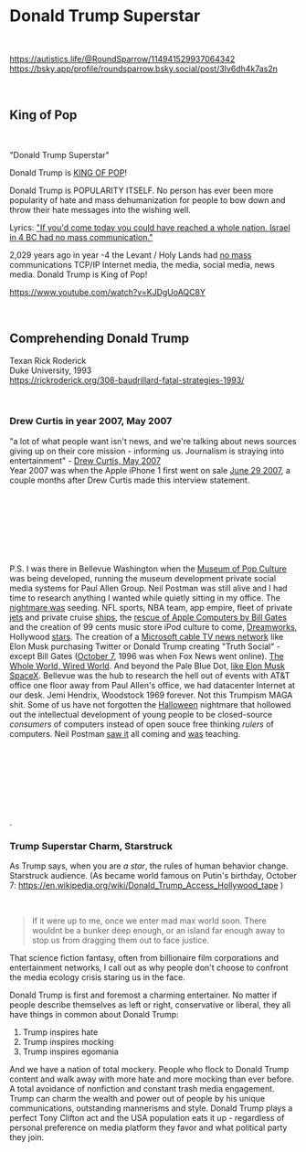 # Donald Trump Superstar

&nbsp;

https://autistics.life/@RoundSparrow/114941529937064342  
https://bsky.app/profile/roundsparrow.bsky.social/post/3lv6dh4k7as2n   

&nbsp;

## King of Pop

&nbsp;

"Donald Trump Superstar"

Donald Trump is [KING OF POP](https://www.michaeljackson.com/news/why-michael-jackson-is-known-as-the-king-of-pop/)!

Donald Trump is POPULARITY ITSELF. No person has ever been more popularity of hate and mass dehumanization for people to bow down and throw their hate messages into the wishing well.

Lyrics:
["If you'd come today you could have reached a whole nation.
Israel in 4 BC had no mass communication."](https://www.youtube.com/watch?v=KJDgUoAQC8Y
)

2,029 years ago in year -4 the Levant / Holy Lands had [no mass](https://en.wikipedia.org/wiki/The_Gutenberg_Galaxy) communications TCP/IP Internet media, the media, social media, news media. Donald Trump is King of Pop!

https://www.youtube.com/watch?v=KJDgUoAQC8Y

&nbsp;

## Comprehending Donald Trump

Texan Rick Roderick   
Duke University, 1993     
https://rickroderick.org/308-baudrillard-fatal-strategies-1993/

&nbsp;

### Drew Curtis in year 2007, May 2007

"a lot of what people want isn't news, and we're talking about news sources giving up on their core mission - informing us. Journalism is straying into entertainment" - [Drew Curtis, May 2007](https://www.cbsnews.com/news/farks-drew-curtis-on-how-news-isnt-news/)    
Year 2007 was when the Apple iPhone 1 first went on sale [June 29 2007](https://en.wikipedia.org/wiki/History_of_the_iPhone), a couple months after Drew Curtis made this interview statement.

&nbsp;

&nbsp;

&nbsp;

&nbsp;

P.S. I was there in Bellevue Washington when the [Museum of Pop Culture](https://www.youtube.com/watch?v=NmQr3rsC-vk) was being developed, running the museum development private social media systems for Paul Allen Group. Neil Postman was still alive and I had time to research anything I wanted while quietly sitting in my office. The [nightmare was](https://www.youtube.com/watch?v=cfm4L0TGDrw&t=173s) seeding. NFL sports, NBA team, app empire, fleet of private [jets](https://www.scmp.com/magazines/style/entertainment/article/3269337/donald-trumps-private-jet-really-crappy-and-dilapidated-former-presidents-plane-dubbed-trump-force) and private cruise [ships](https://en.wikipedia.org/wiki/Octopus_(yacht)), the [rescue of Apple Computers by Bill Gates](https://www.cnbc.com/2017/08/29/steve-jobs-and-bill-gates-what-happened-when-microsoft-saved-apple.html) and the creation of 99 cents music store iPod culture to come, [Dreamworks](https://www.latimes.com/archives/la-xpm-2007-aug-07-fi-dreamworks7-story.html), Hollywood [stars](https://www.businessinsider.com/paul-allen-cannes-yacht-party-2015-5). The creation of a [Microsoft cable TV news network](https://www.eweek.com/cloud/why-microsoft-s-16-year-experiment-with-msnbc.com-ended/) like Elon Musk purchasing Twitter or Donald Trump creating "Truth Social" - except Bill Gates ([October 7](https://thehill.com/opinion/international/4296326-hamass-oct-7-birthday-gift-to-putin/), 1996 was when Fox News went online). [The Whole World, Wired World](https://www.latimes.com/archives/la-xpm-1995-05-07-tm-63445-story.html). And beyond the Pale Blue Dot, [like Elon Musk SpaceX](https://www.newyorker.com/news/postscript/paul-allen-the-quiet-space-baron). Bellevue was the hub to research the hell out of events with AT&T office one floor away from Paul Allen's office, we had datacenter Internet at our desk. Jemi Hendrix, Woodstock 1969 forever. Not this Trumpism MAGA shit. Some of us have not forgotten the [Halloween](https://en.wikipedia.org/wiki/Halloween_documents) nightmare that hollowed out the intellectual development of young people to be closed-source *consumers* of computers instead of open souce free thinking *rulers* of computers. Neil Postman [saw it](https://www.northjersey.com/story/opinion/columnists/2024/03/27/us-politics-2024-predicted-media-expert-neil-postman/73022583007/) all coming and [was](https://www.youtube.com/watch?v=hlrv7DIHllE) teaching.

&nbsp;

&nbsp;

&nbsp;

&nbsp;

.

### Trump Superstar Charm, Starstruck

As Trump says, when you are *a star*, the rules of human behavior change. Starstruck audience. (As became world famous on Putin's birthday, October 7: https://en.wikipedia.org/wiki/Donald_Trump_Access_Hollywood_tape )

&nbsp;

> If it were up to me, once we enter mad max world soon. There wouldnt be a bunker deep enough, or an island far enough away to stop us from dragging them out to face justice.

That science fiction fantasy, often from billionaire film corporations and entertainment networks, I call out as why people don't choose to confront the media ecology crisis staring us in the face.

Donald Trump is first and foremost a charming entertainer. No matter if people describe themselves as left or right, conservative or liberal, they all have things in common about Donald Trump:

1. Trump inspires hate
2. Trump inspires mocking
3. Trump inspires egomania

And we have a nation of total mockery. People who flock to Donald Trump content and walk away with more hate and more mocking than ever before. A total avoidance of nonfiction and constant trash media engagement. Trump can charm the wealth and power out of people by his unique communications, outstanding mannerisms and style. Donald Trump plays a perfect Tony Clifton act and the USA population eats it up  - regardless of personal preference on media platform they favor and what political party they join.
